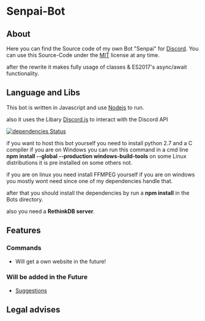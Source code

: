 # Senpai-Bot

## About
Here you can find the Source code of my own Bot "Senpai" for [Discord](https://discordapp.com/). You can use this Source-Code under the [MIT](https://en.wikipedia.org/wiki/MIT_License) license at any time.

after the rewrite it makes fully usage of classes &  ES2017's async/await functionality.

## Language and Libs

This bot is written in Javascript and use [Nodejs](https://nodejs.org/en/) to run.

also it uses the Libary [Discord.js](https://github.com/hydrabolt/discord.js/pulls) to interact with the Discord API

[![dependencies Status](https://david-dm.org/Dev-Yukine/Senpai-Bot-Discord/status.svg)](https://david-dm.org/Dev-Yukine/Senpai-Bot-Discord)

if you want to host this bot yourself you need to install python 2.7 and a C compiler if you are on Windows you can run this command in a cmd line **npm install --global --production windows-build-tools** on some Linux distributions it is pre installed on some others not.

if you are on linux you need install FFMPEG yourself if you are on windows you mostly wont need since one of my dependencies handle that.

after that you should install the dependencies by run a **npm install** in the Bots directory.


also you need a **RethinkDB server**.


## Features

### Commands 

- Will get a own website in the future!


### Will be added in the Future

- [Suggestions](https://github.com/Dev-Yukine/Senpai-Bot-Discord/issues?utf8=%E2%9C%93&q=is%3Aopen%20Suggestion%3A%20)

## Legal advises

